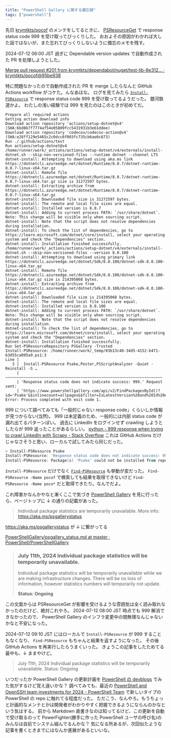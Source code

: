 ```yaml
---
title: "PowerShell Gallery に関する備忘録"
tags: ["powershell"]
---
```


先日 [krymtkts/pocof](https://github.com/krymtkts/pocof) のメンテをしてるときに、 [PSResourceGet](https://github.com/PowerShell/PSResourceGet) で response status code 999 を受け取ってびっくりした。
おおよその原因がわかれば大した話ではないが、また忘れてびっくりしないように備忘のメモを残す。

2024-07-12 06:00 JST 過ぎに Dependable version updates で自動作成された PR を処理しようとした。

[Merge pull request #201 from krymtkts/dependabot/nuget/test-lib-8e312… · krymtkts/pocof@95be938](https://github.com/krymtkts/pocof/actions/runs/9899237786/job/27349382236)

特に問題なかったので自動作成された PR を merge したらなんと GitHub Actions workflow がコケた。んなあほな。
ログを見てみたら [`Install-PSResource`](https://learn.microsoft.com/en-us/powershell/module/microsoft.powershell.psresourceget/install-psresource?view=powershellget-3.x) で response status code 999 を受け取ってるようだった。
銀河鉄道かよ。
わたしの浅い経験では 999 を見たのはこのときが初めてだ。

```plaintext
Prepare all required actions
Getting action download info
Download action repository 'actions/setup-dotnet@v4' (SHA:6bd8b7f7774af54e05809fcc5431931b3eb1ddee)
Download action repository 'codecov/codecov-action@v4' (SHA:e28ff129e5465c2c0dcc6f003fc735cb6ae0c673)
Run ./.github/actions/test
Run actions/setup-dotnet@v4
/home/runner/work/_actions/actions/setup-dotnet/v4/externals/install-dotnet.sh --skip-non-versioned-files --runtime dotnet --channel LTS
dotnet-install: Attempting to download using aka.ms link https://dotnetcli.azureedge.net/dotnet/Runtime/8.0.7/dotnet-runtime-8.0.7-linux-x64.tar.gz
dotnet-install: Remote file https://dotnetcli.azureedge.net/dotnet/Runtime/8.0.7/dotnet-runtime-8.0.7-linux-x64.tar.gz size is 31272597 bytes.
dotnet-install: Extracting archive from https://dotnetcli.azureedge.net/dotnet/Runtime/8.0.7/dotnet-runtime-8.0.7-linux-x64.tar.gz
dotnet-install: Downloaded file size is 31272597 bytes.
dotnet-install: The remote and local file sizes are equal.
dotnet-install: Installed version is 8.0.7
dotnet-install: Adding to current process PATH: `/usr/share/dotnet`. Note: This change will be visible only when sourcing script.
dotnet-install: Note that the script does not resolve dependencies during installation.
dotnet-install: To check the list of dependencies, go to https://learn.microsoft.com/dotnet/core/install, select your operating system and check the "Dependencies" section.
dotnet-install: Installation finished successfully.
/home/runner/work/_actions/actions/setup-dotnet/v4/externals/install-dotnet.sh --skip-non-versioned-files --version 8.0.100
dotnet-install: Attempting to download using primary link https://dotnetcli.azureedge.net/dotnet/Sdk/8.0.100/dotnet-sdk-8.0.100-linux-x64.tar.gz
dotnet-install: Remote file https://dotnetcli.azureedge.net/dotnet/Sdk/8.0.100/dotnet-sdk-8.0.100-linux-x64.tar.gz size is 214395068 bytes.
dotnet-install: Extracting archive from https://dotnetcli.azureedge.net/dotnet/Sdk/8.0.100/dotnet-sdk-8.0.100-linux-x64.tar.gz
dotnet-install: Downloaded file size is 214395068 bytes.
dotnet-install: The remote and local file sizes are equal.
dotnet-install: Installed version is 8.0.100
dotnet-install: Adding to current process PATH: `/usr/share/dotnet`. Note: This change will be visible only when sourcing script.
dotnet-install: Note that the script does not resolve dependencies during installation.
dotnet-install: To check the list of dependencies, go to https://learn.microsoft.com/dotnet/core/install, select your operating system and check the "Dependencies" section.
dotnet-install: Installation finished successfully.
Run Set-PSResourceRepository PSGallery -Trusted
Install-PSResource: /home/runner/work/_temp/03b13c40-34d5-4152-b471-63d55ca095a9.ps1:3
Line |
   3 |  Install-PSResource Psake,Pester,PSScriptAnalyzer -Quiet -Reinstall -S …
     |  ~~~~~~~~~~~~~~~~~~~~~~~~~~~~~~~~~~~~~~~~~~~~~~~~~~~~~~~~~~~~~~~~~~~~~
     | 'Response status code does not indicate success: 999.' Request sent:
     | 'https://www.powershellgallery.com/api/v2/FindPackagesById()?id='Psake'&$inlinecount=allpages&$filter=IsLatestVersion%20and%20Id%20eq%20'Psake''
Error: Process completed with exit code 1.
```

999 について調べてみても「一般的じゃない response code」くらいしか情報が見つからない(当然)。
999 は未定義のため、一般的には内部 status code が漏れ出てるパターンぽい。
過去に LinkedIn をログインせず crawling しようとしたらが 999 返ったことがあるらしい。
[python - 999 response when trying to crawl LinkedIn with Scrapy - Stack Overflow](https://stackoverflow.com/questions/42910269/999-response-when-trying-to-crawl-linkedin-with-scrapy/45407138#45407138)
これは GitHub Actions だけじゃなさそうと思い、ローカルで試してみたら同じだった。

```powershell
> Install-PSResource Psake
Install-PSResource: 'Response status code does not indicate success: 999.' Request sent: 'https://www.powershellgallery.com/api/v2/FindPackagesById()?id='Psake'&$inlinecount=allpages&$filter=IsLatestVersion%20and%20Id%20eq%20'Psake''
Install-PSResource: Package(s) 'Psake' could not be installed from repository 'PSGallery'.
```

`Install-PSResource` だけでなく [`Find-PSResource`](https://learn.microsoft.com/en-us/powershell/module/microsoft.powershell.psresourceget/find-psresource?view=powershellget-3.x) も挙動が変だった。
`Find-PSResource -Name pocof` で検索しても結果を取得できないけど `Find-PSResource -Name poco*` だと取得できたり。なんでだよ。

これ障害かなんかやなと漸くここで気づき [PowerShell Gallery](https://www.powershellgallery.com/) を見に行ったら、ページトップに ↓ の通りの記載があった。

> Individual package statistics are temporarily unavailable. More info: https://aka.ms/psgallerystatus

https://aka.ms/psgallerystatus が ↓ に繋がってる

[PowerShellGallery/psgallery_status.md at master · PowerShell/PowerShellGallery](https://github.com/PowerShell/PowerShellGallery/blob/master/psgallery_status.md#july-11th-2024-individual-package-statistics-will-be-temporarily-unavailable)

> ### July 11th, 2024 Individual package statistics will be temporarily unavailable.
>
> Individual package statistics will be temporarily unavailable while we are making infrastructure changes. There will be no loss of information, however statistics numbers will temporarily not update.
>
> **Status: Ongoing**

この文面からは PSResourceGet が影響を受けるような雰囲気は全く読み取れなかったのだけど、絶対これやろ。
2024-07-12 08:00 JST 時点でも 999 解消できなかったので、 PowerShell Gallery のインフラ変更中の間無理なんじゃないかなと不安になった。

2024-07-12 09:10 JST にはローカルで `Install-PSResource` が 999 することもなくなり、 `Find-PSResource` もちゃんと結果を返すようになった。
その後 GitHub Actions を再実行したらうまくいった。
きょうこの記事をしたためてる最中も、↓ ままやけど。

> July 11th, 2024 Individual package statistics will be temporarily unavailable.
> Status: Ongoing

いつだったか PowerShell Gallery の更新計画を [PowerShell の devblogs](https://devblogs.microsoft.com/) でみた気がするけど覚え違いかな？
調べてみても、最近の [PowerShell and OpenSSH team investments for 2024 - PowerShell Team](https://devblogs.microsoft.com/powershell/powershell-and-openssh-team-investments-for-2024/) で新しいタイプの PowerShell の repo に触れてる程度だった。
ただこう、なんやろ。もうちょっと計画的なメンテとかは開発者がわかりやすく把握できるようにならんのかなという気はする。
前から Markdown 直書きなのは知ってるけど、この更新を自動で受け取るのって PowerFighter(勝手に作った PowerShell ユーザの呼び名)のみんなは自前でシステム組んでるんかな？
気になる所あるが、次回似たような記事を書くときまでにはなんか進展があるといいな。
